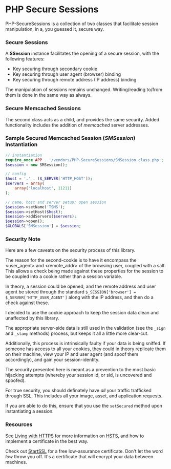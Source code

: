 PHP Secure Sessions
===

PHP-SecureSessions is a collection of two classes that facilitate session
manipulation, in a, you guessed it, secure way.

### Secure Sessions
A **SSession** instance facilitates the opening of a secure session, with the
following features:

 - Key securing through secondary cookie
 - Key securing through user agent (browser) binding
 - Key securing through remote address (IP address) binding

The manipulation of sessions remains unchanged. Writing/reading to/from them is
done in the same way as always.

### Secure Memcached Sessions
The second class acts as a child, and provides the same security. Added
functionality includes the addition of *memcached* server addresses.

### Sample Secured Memcached Session (*SMSession*) Instantiation

``` php
// instantiation
require_once APP . '/vendors/PHP-SecureSessions/SMSession.class.php';
$session = new SMSession();

// config
$host = '.' . ($_SERVER['HTTP_HOST']);
$servers = array(
    array('localhost', 11211)
);

// name, host and server setup; open session
$session->setName('TSMS');
$session->setHost($host);
$session->addServers($servers);
$session->open();
$GLOBALS['SMSession'] = $session;
```

### Security Note
Here are a few caveats on the security process of this library.

The reason for the second-cookie is to have it encompass the <user_agent> and
<remote_addr> of the browsing user, coupled with a salt. This allows a check
being made against these properties for the session to be coupled into a cookie
rather than a session variable.

In theory, a session could be opened, and the remote address and user agent be
stored through the standard `$_SESSION['browser'] = $_SERVER['HTTP_USER_AGENT']`
along with the IP address, and then do a check against these.

I decided to use the cookie approach to keep the session data clean and
unaffected by this library.

The appropriate server-side data is still used in the validation (see the
`_sign` and `_stamp` methods) process, but keeps it all a little more clear-cut.

Additionally, this process is intrinsically faulty if your data is being
sniffed. If someone has access to all your cookies, they could in theory
replicate them on their machine, view your IP and user agent (and spoof them
accordingly), and gain your session-identity.

The security presented here is meant as a prevention to the most basic hijacking
attempts (whereby your session id, or sid, is uncovered and spoofed).

For true security, you should definately have *all* your traffic trafficked
through SSL. This includes all your image, asset, and application requests.

If you are able to do this, ensure that you use the `setSecured` method upon
instantiating a session.

### Resources
See [Living with HTTPS](http://www.imperialviolet.org/2012/07/19/hope9talk.html)
for more information on
[HSTS](https://en.wikipedia.org/wiki/HTTP_Strict_Transport_Security), and how to
implement a certificate in the best way.

Check out [StartSSL](https://www.startssl.com/) for a free low-assurance
certificate. Don't let the word *low* throw you off. It's a certificate that
will encrypt your data between machines.
